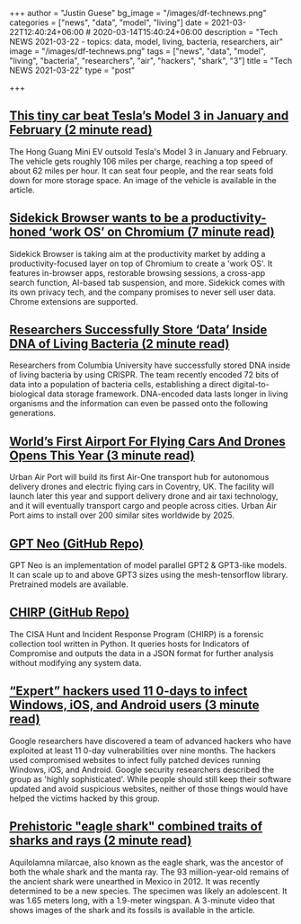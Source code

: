 +++
author = "Justin Guese"
bg_image = "/images/df-technews.png"
categories = ["news", "data", "model", "living"]
date = 2021-03-22T12:40:24+06:00 # 2020-03-14T15:40:24+06:00
description = "Tech NEWS 2021-03-22 - topics: data, model, living, bacteria, researchers, air"
image = "/images/df-technews.png"
tags = ["news", "data", "model", "living", "bacteria", "researchers", "air", "hackers", "shark", "3"]
title = "Tech NEWS 2021-03-22"
type = "post"

+++

## [This tiny car beat Tesla’s Model 3 in January and February (2 minute read)](https://www.theverge.com/2021/3/20/22342140/tiny-car-beat-tesla-model-3-china-ev-january-february)

The Hong Guang Mini EV outsold Tesla's Model 3 in January and February. The vehicle gets roughly 106 miles per charge, reaching a top speed of about 62 miles per hour. It can seat four people, and the rear seats fold down for more storage space. An image of the vehicle is available in the article.

## [Sidekick Browser wants to be a productivity-honed ‘work OS’ on Chromium (7 minute read)](https://techcrunch.com/2021/03/19/sidekick-browser-wants-to-be-a-productivity-honed-work-os-on-chromium/)

Sidekick Browser is taking aim at the productivity market by adding a productivity-focused layer on top of Chromium to create a 'work OS'. It features in-browser apps, restorable browsing sessions, a cross-app search function, AI-based tab suspension, and more. Sidekick comes with its own privacy tech, and the company promises to never sell user data. Chrome extensions are supported.

## [Researchers Successfully Store ‘Data’ Inside DNA of Living Bacteria (2 minute read)](https://sciencemint.com/researchers-successfully-store-data-inside-dna-of-living-bacteria/)

Researchers from Columbia University have successfully stored DNA inside of living bacteria by using CRISPR. The team recently encoded 72 bits of data into a population of bacteria cells, establishing a direct digital-to-biological data storage framework. DNA-encoded data lasts longer in living organisms and the information can even be passed onto the following generations.

## [World’s First Airport For Flying Cars And Drones Opens This Year (3 minute read)](https://www.intelligentliving.co/worlds-first-airport-for-flying-cars-drones-this-year/)

Urban Air Port will build its first Air-One transport hub for autonomous delivery drones and electric flying cars in Coventry, UK. The facility will launch later this year and support delivery drone and air taxi technology, and it will eventually transport cargo and people across cities. Urban Air Port aims to install over 200 similar sites worldwide by 2025.

## [GPT Neo (GitHub Repo)](https://github.com/EleutherAI/gpt-neo/)

GPT Neo is an implementation of model parallel GPT2 & GPT3-like models. It can scale up to and above GPT3 sizes using the mesh-tensorflow library. Pretrained models are available.

## [CHIRP (GitHub Repo)](https://github.com/cisagov/CHIRP)

The CISA Hunt and Incident Response Program (CHIRP) is a forensic collection tool written in Python. It queries hosts for Indicators of Compromise and outputs the data in a JSON format for further analysis without modifying any system data.

## [“Expert” hackers used 11 0-days to infect Windows, iOS, and Android users (3 minute read)](https://arstechnica.com/information-technology/2021/03/expert-hackers-used-11-zerodays-to-infect-windows-ios-and-android-users/)

Google researchers have discovered a team of advanced hackers who have exploited at least 11 0-day vulnerabilities over nine months. The hackers used compromised websites to infect fully patched devices running Windows, iOS, and Android. Google security researchers described the group as 'highly sophisticated'. While people should still keep their software updated and avoid suspicious websites, neither of those things would have helped the victims hacked by this group.

## [Prehistoric "eagle shark" combined traits of sharks and rays (2 minute read)](https://newatlas.com/biology/prehistoric-eagle-shark-ray/)

Aquilolamna milarcae, also known as the eagle shark, was the ancestor of both the whale shark and the manta ray. The 93 million-year-old remains of the ancient shark were unearthed in Mexico in 2012. It was recently determined to be a new species. The specimen was likely an adolescent. It was 1.65 meters long, with a 1.9-meter wingspan. A 3-minute video that shows images of the shark and its fossils is available in the article.

